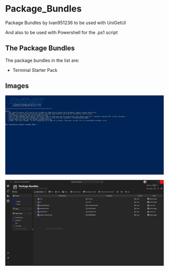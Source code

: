 # Package_Bundles
Package Bundles by Ivan951236 to be used with UniGetUI

And also to be used with Powershell for the .ps1 script

## The Package Bundles

The package bundles in the list are:

* Terminal Starter Pack

## Images

![Powershell Instance of the package bundle for Terminal Starter Pack](https://github.com/Ivan951236/Package_Bundles/blob/main/gallery/Powershell%20Script%20(Terminal%20Starter%20Pack).PNG?raw=true)

![Importing the bundle in UniGetUI](https://github.com/Ivan951236/Package_Bundles/blob/main/gallery/UniGetUI%20Bundle%20(Terminal%20Starter%20Pack).PNG?raw=true)
